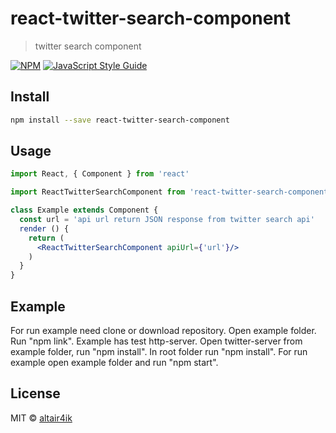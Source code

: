 # react-twitter-search-component

> twitter search component

[![NPM](https://img.shields.io/npm/v/react-twitter-search-component.svg)](https://www.npmjs.com/package/react-twitter-search-component) [![JavaScript Style Guide](https://img.shields.io/badge/code_style-standard-brightgreen.svg)](https://standardjs.com)

## Install

```bash
npm install --save react-twitter-search-component
```

## Usage

```jsx
import React, { Component } from 'react'

import ReactTwitterSearchComponent from 'react-twitter-search-component'

class Example extends Component {
  const url = 'api url return JSON response from twitter search api'
  render () {
    return (
      <ReactTwitterSearchComponent apiUrl={'url'}/>
    )
  }
}
```
## Example
For run example need clone or download repository.
Open example folder.
Run "npm link".
Example has test http-server.
Open twitter-server from example folder, run "npm install".
In root folder run "npm install".
For run example open example folder and run "npm start".

## License

MIT © [altair4ik](https://github.com/altair4ik)
